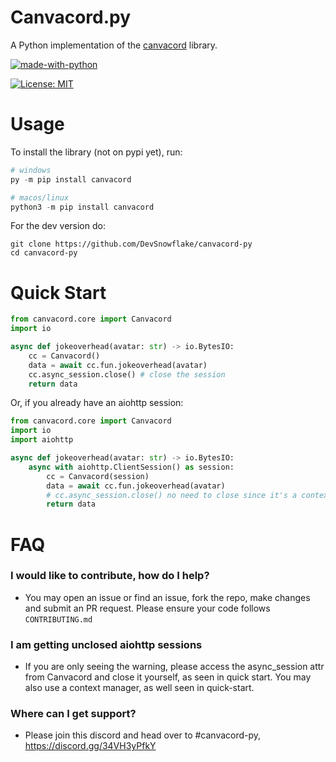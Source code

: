 # Canvacord.py

A Python implementation of the [canvacord](https://github.com/DevSnowflake/canvacord)
library.

[![made-with-python](https://img.shields.io/badge/Made%20with-Python-1f425f.svg)](https://www.python.org/)

[![License: MIT](https://img.shields.io/badge/License-MIT-yellow.svg)](https://opensource.org/licenses/MIT)

# Usage

To install the library (not on pypi yet), run:
```py
# windows
py -m pip install canvacord

# macos/linux
python3 -m pip install canvacord
```

For the dev version do:

```
git clone https://github.com/DevSnowflake/canvacord-py
cd canvacord-py
```

# Quick Start

```python
from canvacord.core import Canvacord
import io

async def jokeoverhead(avatar: str) -> io.BytesIO:
    cc = Canvacord()
    data = await cc.fun.jokeoverhead(avatar)
    cc.async_session.close() # close the session
    return data
```

Or, if you already have an aiohttp session:

```python
from canvacord.core import Canvacord
import io
import aiohttp

async def jokeoverhead(avatar: str) -> io.BytesIO:
    async with aiohttp.ClientSession() as session:
        cc = Canvacord(session)
        data = await cc.fun.jokeoverhead(avatar)
        # cc.async_session.close() no need to close since it's a context manager
        return data
```

# FAQ

### I would like to contribute, how do I help?
- You may open an issue or find an issue, fork the repo, make changes and submit an PR request. Please ensure your code 
  follows `CONTRIBUTING.md`
  
### I am getting unclosed aiohttp sessions
- If you are only seeing the warning, please access the async_session attr from Canvacord and close it yourself, as seen 
in quick start. You may also use a context manager, as well seen in quick-start.
  
### Where can I get support?
- Please join this discord and head over to #canvacord-py, https://discord.gg/34VH3yPfkY
